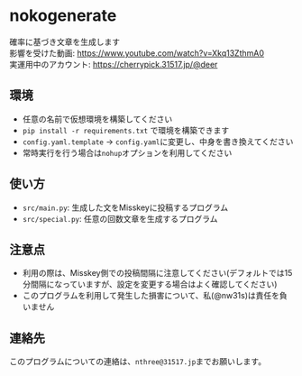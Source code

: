 # nokogenerate
確率に基づき文章を生成します  
影響を受けた動画: https://www.youtube.com/watch?v=Xkq13ZthmA0  
実運用中のアカウント: https://cherrypick.31517.jp/@deer  

## 環境
* 任意の名前で仮想環境を構築してください  
* `pip install -r requirements.txt` で環境を構築できます  
* `config.yaml.template` -> `config.yaml`に変更し、中身を書き換えてください  
* 常時実行を行う場合は`nohup`オプションを利用してください

## 使い方
* `src/main.py`: 生成した文をMisskeyに投稿するプログラム  
* `src/special.py`: 任意の回数文章を生成するプログラム  

## 注意点
* 利用の際は、Misskey側での投稿間隔に注意してください(デフォルトでは15分間隔になっていますが、設定を変更する場合はよく確認してください)  
* このプログラムを利用して発生した損害について、私(@nw31s)は責任を負いません

## 連絡先
このプログラムについての連絡は、`nthree@31517.jp`までお願いします。
